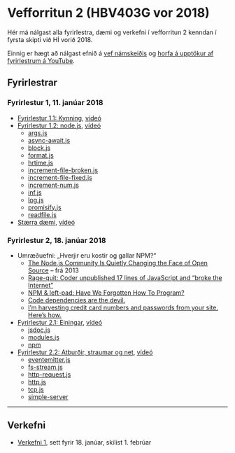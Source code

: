 # Vefforritun 2 (HBV403G vor 2018)

Hér má nálgast alla fyrirlestra, dæmi og verkefni í vefforritun 2 kenndan í fyrsta skipti við HÍ vorið 2018.

Einnig er hægt að nálgast efnið á [vef námskeiðis](https://notendur.hi.is/~osk1/vefforritun2/2018/) og [horfa á upptökur af fyrirlestrum á YouTube](https://www.youtube.com/playlist?list=PLRj-ccg8iozwCJ0vsDZI7mBOVZcfwr3pZ).

## Fyrirlestrar

### Fyrirlestur 1, 11. janúar 2018

* [Fyrirlestur 1.1: Kynning](fyrirlestrar/01.1.kynning.md), [vídeó](https://www.youtube.com/watch?v=ssrl7AE8Isk)
* [Fyrirlestur 1.2: node.js](fyrirlestrar/01.2.nodejs.md), [vídeó](https://www.youtube.com/watch?v=CDPjiMx4Qdg)
  - [args.js](daemi/fyrirlestrar/node/args.js)
  - [async-await.js](daemi/fyrirlestrar/node/async-await.js)
  - [block.js](daemi/fyrirlestrar/node/block.js)
  - [format.js](daemi/fyrirlestrar/node/format.js)
  - [hrtime.js](daemi/fyrirlestrar/node/hrtime.js)
  - [increment-file-broken.js](daemi/fyrirlestrar/node/increment-file-broken.js)
  - [increment-file-fixed.js](daemi/fyrirlestrar/node/increment-file-fixed.js)
  - [increment-num.js](daemi/fyrirlestrar/node/increment-num.js)
  - [inf.js](daemi/fyrirlestrar/node/inf.js)
  - [log.js](daemi/fyrirlestrar/node/log.js)
  - [promisify.js](daemi/fyrirlestrar/node/promisify.js)
  - [readfile.js](daemi/fyrirlestrar/node/readfile.js)
* [Stærra dæmi](daemi/md2html/README.md), [vídeó](https://www.youtube.com/watch?v=fMh7m6LC3Ec)

### Fyrirlestur 2, 18. janúar 2018

* Umræðuefni: „Hverjir eru kostir og gallar NPM?“
  - [The Node.js Community Is Quietly Changing the Face of Open Source](http://caines.ca/blog/2013/04/13/the-node-dot-js-community-is-quietly-changing-the-face-of-open-source/) – frá 2013
  - [Rage-quit: Coder unpublished 17 lines of JavaScript and “broke the Internet”](https://arstechnica.com/information-technology/2016/03/rage-quit-coder-unpublished-17-lines-of-javascript-and-broke-the-internet/)
  - [NPM & left-pad: Have We Forgotten How To Program?](http://www.haneycodes.net/npm-left-pad-have-we-forgotten-how-to-program/)
  - [Code dependencies are the devil.](https://medium.freecodecamp.org/code-dependencies-are-the-devil-35ed28b556d)
  - [I’m harvesting credit card numbers and passwords from your site. Here’s how.](https://hackernoon.com/im-harvesting-credit-card-numbers-and-passwords-from-your-site-here-s-how-9a8cb347c5b5)
* [Fyrirlestur 2.1: Einingar](fyrirlestrar/02.1.modules.md), [vídeó](https://www.youtube.com/watch?v=)
  - [jsdoc.js](daemi/fyrirlestrar/node/jsdoc.js)
  - [modules.js](daemi/fyrirlestrar/modules/)
  - [npm](daemi/fyrirlestrar/npm)
* [Fyrirlestur 2.2: Atburðir, straumar og net](fyrirlestrar/02.2.events.streams.net.md), [vídeó](https://www.youtube.com/watch?v=)
  - [eventemitter.js](daemi/fyrirlestrar/node/eventemitter.js)
  - [fs-stream.js](daemi/fyrirlestrar/node/fs-stream.js)
  - [http-request.js](daemi/fyrirlestrar/node/http-request.js)
  - [http.js](daemi/fyrirlestrar/node/http.js)
  - [tcp.js](daemi/fyrirlestrar/node/tcp.js)
  - [simple-server](daemi/fyrirlestrar/simple-server)

---

## Verkefni

* [Verkefni 1](https://github.com/vefforritun/vef2-2018-v1), sett fyrir 18. janúar, skilist 1. febrúar
